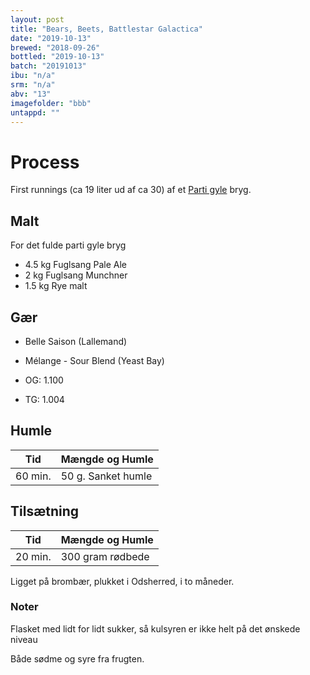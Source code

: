 ```yaml
---
layout: post
title: "Bears, Beets, Battlestar Galactica"
date: "2019-10-13"
brewed: "2018-09-26"
bottled: "2019-10-13"
batch: "20191013"
ibu: "n/a"
srm: "n/a"
abv: "13"
imagefolder: "bbb"
untappd: ""
---
```


# Process

First runnings (ca 19 liter ud af ca 30) af et [Parti gyle](https://draftmag.com/parti-gyle-brewing-how-one-mash-becomes-two-beers/) bryg.

## Malt

For det fulde parti gyle bryg

* 4.5 kg Fuglsang Pale Ale
* 2 kg Fuglsang Munchner
* 1.5 kg Rye malt

## Gær

* Belle Saison (Lallemand)
* Mélange - Sour Blend (Yeast Bay)

* OG: 1.100
* TG: 1.004

## Humle

| Tid     | Mængde og Humle    |
| ------- | ------------------ |
| 60 min. | 50 g. Sanket humle |

## Tilsætning

| Tid     | Mængde og Humle  |
| ------- | ---------------- |
| 20 min. | 300 gram rødbede |

Ligget på brombær, plukket i Odsherred, i to måneder.

### Noter

Flasket med lidt for lidt sukker, så kulsyren er ikke helt på det ønskede niveau

Både sødme og syre fra frugten.
